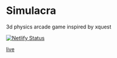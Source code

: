 # Simulacra

3d physics arcade game inspired by xquest

[![Netlify Status](https://api.netlify.com/api/v1/badges/4771fc73-83e6-4f9d-bc66-c35f12511d44/deploy-status)](https://app.netlify.com/sites/comforting-yeot-16f793/deploys)

[live](https://comforting-yeot-16f793.netlify.app)
